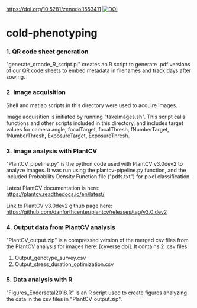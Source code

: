 https://doi.org/10.5281/zenodo.1553411
[![DOI](https://zenodo.org/badge/151628212.svg)](https://zenodo.org/badge/latestdoi/151628212)

# cold-phenotyping

### 1. QR code sheet generation

"generate_qrcode_R_script.pl" creates an R script to generate .pdf versions of our QR code sheets to embed metadata in filenames and track days after sowing.

### 2. Image acquisition

Shell and matlab scripts in this directory were used to acquire images.

Image acquisition is initiated by running "takeImages.sh". This script calls functions and other scripts included in this directory, and includes target values for camera angle, focalTarget, focalThresh, fNumberTarget, fNumberThresh, ExposureTarget, ExposureThresh.

### 3. Image analysis with PlantCV

"PlantCV_pipeline.py" is the python code used with PlantCV v3.0dev2 to analyze images. It was run using the plantcv-pipeline.py function, and the included Probability Density Function file ("pdfs.txt") for pixel classification.

Latest PlantCV documentation is here: https://plantcv.readthedocs.io/en/latest/

Link to PlantCV v3.0dev2 github page here: https://github.com/danforthcenter/plantcv/releases/tag/v3.0.dev2

### 4. Output data from PlantCV analysis

"PlantCV_output.zip" is a compressed version of the merged csv files from the PlantCV analysis for images here: [cyverse doi].
It contains 2 .csv files:
   1) Output_genotype_survey.csv
   2) Output_stress_duration_optimization.csv

### 5. Data analysis with R

"Figures_Endersetal2018.R" is an R script used to create figures analyzing the data in the csv files in "PlantCV_output.zip".
